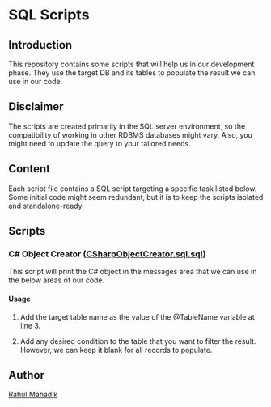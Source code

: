 # SQL Scripts

## Introduction

This repository contains some scripts that will help us in our development phase. They use the target DB and its tables to populate the result we can use in our code.

## Disclaimer

The scripts are created primarily in the SQL server environment, so the compatibility of working in other RDBMS databases might vary. Also, you might need to update the query to your tailored needs.

## Content

Each script file contains a SQL script targeting a specific task listed below. Some initial code might seem redundant, but it is to keep the scripts isolated and standalone-ready.

## Scripts

### C# Object Creator ([CSharpObjectCreator.sql.sql](https://github.com/mahadikrahul/sql-scripts/Scripts/CSharpObjectCreator.sql))

This script will print the C# object in the messages area that we can use in the below areas of our code.

#### Usage

1. Add the target table name as the value of the @TableName variable at line 3.

2. Add any desired condition to the table that you want to filter the result. However, we can keep it blank for all records to populate.

## Author

[Rahul Mahadik](https://github.com/mahadikrahul)
